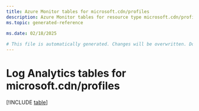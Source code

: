 ```yaml
---
title: Azure Monitor tables for microsoft.cdn/profiles
description: Azure Monitor tables for resource type microsoft.cdn/profiles
ms.topic: generated-reference
   
ms.date: 02/18/2025

# This file is automatically generated. Changes will be overwritten. Do not change this file directly.
---
```


# Log Analytics tables for microsoft.cdn/profiles  

[!INCLUDE [table](~/reusable-content/ce-skilling/azure/includes/azure-monitor/reference/tables/microsoft-cdn_profiles-include.md)]

